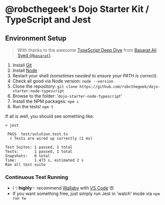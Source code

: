 # @robcthegeek's Dojo Starter Kit / TypeScript and Jest

## Environment Setup

> With thanks to the awesome [TypeScript Deep Dive](https://basarat.gitbook.io/typescript/) from [Basarat Ali Syed (`@basarat`)](https://github.com/basarat).

1. Install [Git](https://git-scm.com/downloads)
1. Install [Node](https://nodejs.org/en/download/)
2. Restart your shell _(sometimes needed to ensure your PATH is correct)_.
3. Check all good via Node version: `node --version`
4. Clone the repository: `git clone https://github.com/robcthegeek/dojo-starter-node-typescript`
5. Browse to the folder: '`dojo-starter-node-typescript`'
6. Install the NPM packages: `npm i`
7. Run the tests! `npm t`

If all is well, you should see something like:

```
> jest

 PASS  test/solution.test.ts
  √ Tests are wired up correctly (1 ms)

Test Suites: 1 passed, 1 total
Tests:       1 passed, 1 total
Snapshots:   0 total
Time:        1.473 s, estimated 2 s
Ran all test suite
```

### Continuous Test Running

* I ✨**highly**✨ recommend [Wallaby](https://wallabyjs.com/) with [VS Code](https://code.visualstudio.com/) 😍
* If you want something free, just simply run Jest in 'watch' mode via `npm run tw`
